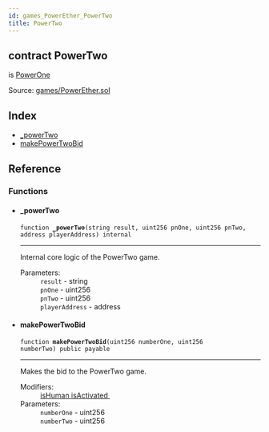 ```yaml
---
id: games_PowerEther_PowerTwo
title: PowerTwo
---
```


<div class="contract-doc"><div class="contract"><h2 class="contract-header"><span class="contract-kind">contract</span> PowerTwo</h2><p class="base-contracts"><span>is</span> <a href="games_PowerEther_PowerOne.html">PowerOne</a></p><div class="source">Source: <a href="https://github.com/FriendlyUser/solidity-smart-contracts//blob/v0.1.0/contracts/games/PowerEther.sol" target="_blank">games/PowerEther.sol</a></div></div><div class="index"><h2>Index</h2><ul><li><a href="games_PowerEther_PowerTwo.html#_powerTwo">_powerTwo</a></li><li><a href="games_PowerEther_PowerTwo.html#makePowerTwoBid">makePowerTwoBid</a></li></ul></div><div class="reference"><h2>Reference</h2><div class="functions"><h3>Functions</h3><ul><li><div class="item function"><span id="_powerTwo" class="anchor-marker"></span><h4 class="name">_powerTwo</h4><div class="body"><code class="signature">function <strong>_powerTwo</strong><span>(string result, uint256 pnOne, uint256 pnTwo, address playerAddress) </span><span>internal </span></code><hr/><div class="description"><p>Internal core logic of the PowerTwo game.</p></div><dl><dt><span class="label-parameters">Parameters:</span></dt><dd><div><code>result</code> - string</div><div><code>pnOne</code> - uint256</div><div><code>pnTwo</code> - uint256</div><div><code>playerAddress</code> - address</div></dd></dl></div></div></li><li><div class="item function"><span id="makePowerTwoBid" class="anchor-marker"></span><h4 class="name">makePowerTwoBid</h4><div class="body"><code class="signature">function <strong>makePowerTwoBid</strong><span>(uint256 numberOne, uint256 numberTwo) </span><span>public </span><span>payable </span></code><hr/><div class="description"><p>Makes the bid to the PowerTwo game.</p></div><dl><dt><span class="label-modifiers">Modifiers:</span></dt><dd><a href="games_PowerEther_PowerEtherBase.html#isHuman">isHuman </a><a href="games_PowerEther_PowerEtherBase.html#isActivated">isActivated </a></dd><dt><span class="label-parameters">Parameters:</span></dt><dd><div><code>numberOne</code> - uint256</div><div><code>numberTwo</code> - uint256</div></dd></dl></div></div></li></ul></div></div></div>
